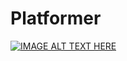 # Platformer
[![IMAGE ALT TEXT HERE](https://img.youtube.com/vi/RXhMv2OkES8/0.jpg)](https://www.youtube.com/watch?v=RXhMv2OkES8)
